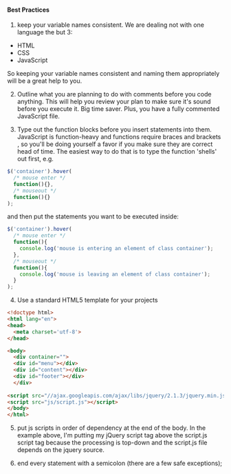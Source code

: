 #### Best Practices

1) keep your variable names consistent.  We are dealing not with one language the but 3:

+ HTML
+ CSS
+ JavaScript

So keeping your variable names consistent and naming them appropriately will be a great help to you.

2) Outline what you are planning to do with comments before you code anything.  This will help you review your plan to make sure it's sound before you execute it.  Big time saver. Plus, you have a fully commented JavaScript file.

3) Type out the function blocks before you insert statements into them. JavaScript is function-heavy and functions require braces and brackets , so you'll be doing yourself a favor if you make sure they are correct head of time.  The easiest way to do that is to type the function 'shells' out first, e.g.

```javascript
$('container').hover( 
  /* mouse enter */
  function(){},
  /* mouseout */
  function(){}
);

```

and then put the statements you want to be executed inside:

```javascript
$('container').hover( 
  /* mouse enter */
  function(){
    console.log('mouse is entering an element of class container');
  },
  /* mouseout */
  function(){
    console.log('mouse is leaving an element of class container');
  }
);

```

4) Use a standard HTML5 template for your projects


```html
<!doctype html>
<html lang="en">
<head>
  <meta charset='utf-8'>
</head>

<body>
  <div container="">
  <div id="menu"></div>
  <div id="content"></div>
  <div id="footer"></div>
  </div>
  
<script src="//ajax.googleapis.com/ajax/libs/jquery/2.1.3/jquery.min.js"></script>
<script src="js/script.js"></script>
</body>
</html>

```

5) put js scripts in order of dependency at the end of the body. In the example above, I'm putting my jQuery script tag above the script.js script tag because the processing is top-down and the script.js file depends on the jquery source.

6) end every statement with a semicolon (there are a few safe exceptions);
